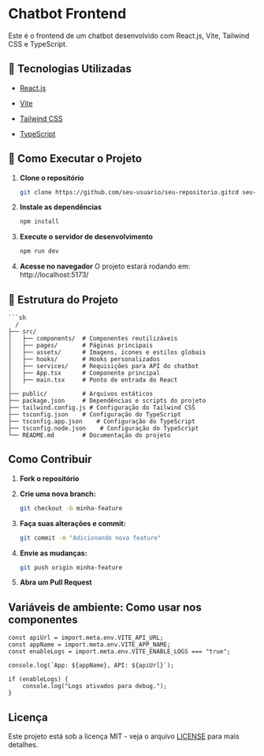 # Chatbot Frontend

Este é o frontend de um chatbot desenvolvido com React.js, Vite, Tailwind CSS e TypeScript.

## 🔗 Tecnologias Utilizadas

* [React.js](https://react.dev/)

* [Vite](https://vite.dev/)

* [Tailwind CSS](https://tailwindcss.com/)

* [TypeScript](https://www.typescriptlang.org/)


## 🔗 Como Executar o Projeto

1. **Clone o repositório**
    ```sh
    git clone https://github.com/seu-usuario/seu-repositorio.gitcd seu-repositorio
 
2. **Instale as dependências**
    ```sh
    npm install

3. **Execute o servidor de desenvolvimento**
    ```hs
    npm run dev

4. **Acesse no navegador** O projeto estará rodando em:
    http://localhost:5173/

## 🔗 Estrutura do Projeto

    ```sh
      /
    ├── src/
    │   ├── components/  # Componentes reutilizáveis
    │   ├── pages/       # Páginas principais
    │   ├── assets/      # Imagens, ícones e estilos globais
    │   ├── hooks/       # Hooks personalizados
    │   ├── services/    # Requisições para API do chatbot
    │   ├── App.tsx      # Componente principal
    │   ├── main.tsx     # Ponto de entrada do React
    │
    ├── public/          # Arquivos estáticos
    ├── package.json     # Dependências e scripts do projeto
    ├── tailwind.config.js # Configuração do Tailwind CSS
    ├── tsconfig.json    # Configuração do TypeScript
    ├── tsconfig.app.json    # Configuração do TypeScript
    ├── tsconfig.node.json    # Configuração do TypeScript
    └── README.md        # Documentação do projeto


## Como Contribuir 

1. **Fork o repositório**

2. **Crie uma nova branch:**
    ```sh
    git checkout -b minha-feature

3. **Faça suas alterações e commit:**
    ```sh
    git commit -m "Adicionando nova feature"

4. **Envie as mudanças:**
    ```sh
    git push origin minha-feature

5. **Abra um Pull Request**

## Variáveis de ambiente: Como usar nos componentes
    const apiUrl = import.meta.env.VITE_API_URL;
    const appName = import.meta.env.VITE_APP_NAME;
    const enableLogs = import.meta.env.VITE_ENABLE_LOGS === "true";

    console.log(`App: ${appName}, API: ${apiUrl}`);

    if (enableLogs) {
        console.log("Logs ativados para debug.");
    }

## Licença

Este projeto está sob a licença MIT - veja o arquivo [LICENSE](https://github.com/Plamedi-Pindi/chatbot/blob/master/LICENSE) para mais detalhes.

